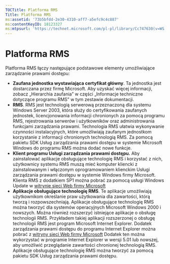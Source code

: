 ```yaml
---
TOCTitle: Platforma RMS
Title: Platforma RMS
ms:assetid: '73b5bfdd-2e30-4310-aff7-a5efc9c4c887'
ms:contentKeyID: 18123327
ms:mtpsurl: 'https://technet.microsoft.com/pl-pl/library/Cc747630(v=WS.10)'
---
```


Platforma RMS
=============

Platforma RMS łączy następujące podstawowe elementy umożliwiające zarządzanie prawami dostępu:

-   **Zaufana jednostka wystawiająca certyfikat główny**. Ta jednostka jest dostarczana przez firmę Microsoft. Aby uzyskać więcej informacji, zobacz „Hierarchia zaufania” w części „Informacje techniczne dotyczące programu RMS” w tym zestawie dokumentacji.
-   **RMS**. RMS jest technologią serwerową przeznaczoną dla systemu Windows Server 2003, która służy do certyfikowania zaufanych jednostek, licencjonowania informacji chronionych za pomocą programu RMS, rejestrowania serwerów i użytkowników oraz administrowania funkcjami zarządzania prawami. Technologia RMS ułatwia wykonywanie czynności instalacyjnych, które umożliwiają zaufanym jednostkom korzystanie z informacji chronionych technologią RMS. Za pomocą pakietu SDK Usług zarządzania prawami dostępu w systemie Microsoft Windows do programu RMS można dodać nowe funkcje.
-   **Klient programu Usługi zarządzania prawami dostępu.** Aby zainstalować aplikacje obsługujące technologię RMS i korzystać z nich, użytkownicy systemu RMS muszą mieć komputer kliencki z zainstalowanym i włączonym oprogramowaniem klienckim Usługi zarządzania prawami dostępu w systemie Windows firmy Microsoft. Klienta RMS z dodatkiem SP1 można pobrać za pomocą usługi Windows Update w [witrynie sieci Web firmy Microsoft](http://go.microsoft.com/fwlink/?linkid=18134.)
-   **Aplikacje obsługujące technologię RMS**. Te aplikacje umożliwiają użytkownikom określanie praw użytkowania dla zawartości, którą tworzą i rozpowszechniają. Aplikacje obsługujące technologię RMS można tworzyć dla systemów operacyjnych Microsoft Windows 2000 i nowszych. Można również rozszerzyć istniejące aplikacje o obsługę technologii RMS. Przykładem takiej aplikacji rozszerzonej o obsługę technologii RMS jest program Microsoft Internet Explorer. Dodatek zarządzania prawami dostępu do programu Internet Explorer można pobrać z [witryny sieci Web firmy Microsoft](http://go.microsoft.com/fwlink/?linkid=14450.) Dodatek ten można wykorzystać w programie Internet Explorer w wersji 5.01 lub nowszej, aby umożliwić przeglądanie zawartości chronionej technologią RMS. Aplikacje obsługujące technologię RMS można tworzyć za pomocą pakietu SDK Usług zarządzania prawami dostępu.
